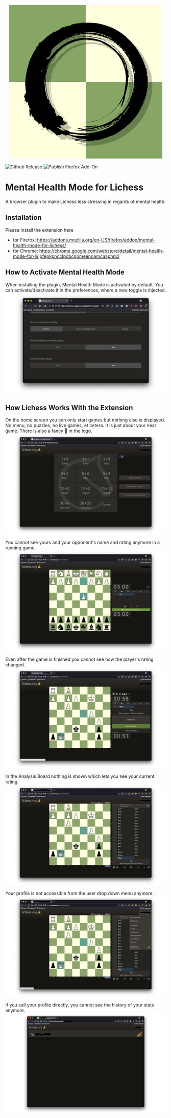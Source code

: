 <p align="center">
  <img src="docs/logo/logo-480x480.png" alt="Logo"/>
</p>

![Github Release](https://github.com/mymindwentblvnk/mental-health-mode-for-lichess/actions/workflows/release-to-github.yml/badge.svg)
![Publish Firefox Add-On](https://github.com/mymindwentblvnk/mental-health-mode-for-lichess/actions/workflows/publish-firefox-addon.yml/badge.svg)

#  Mental Health Mode for Lichess
A browser plugin to make Lichess less stressing in regards of mental health.

## Installation
Please install the extension here 
* for Firefox: https://addons.mozilla.org/en-US/firefox/addon/mental-health-mode-for-lichess/
* for Chrome: https://chrome.google.com/webstore/detail/mental-health-mode-for-li/jpfepkpncclpcbcgomeenoamcaaphpcl

## How to Activate Mental Health Mode
When installing the plugin, Mental Health Mode is activated by default. You can activate/deactivate it in the preferences, where a new toggle is injected.
![Mental Health Mode toggle](docs/screenshots/screenshot-08.png "Mental Health Mode toggle")

## How Lichess Works With the Extension
On the home screen you can only start games but nothing else is displayed. No menu, no puzzles, no live games, et cetera. It is just about your next game. There is also a fancy 🧘 in the logo.
![Lichess home page with applied Mental Health Mode](docs/screenshots/screenshot-01.png "Lichess home page with applied Mental Health Mode")

You cannot see yours and your opponent's name and rating anymore in a running game.
![Lichess game screen with applied Mental Health Mode](docs/screenshots/screenshot-02.png "Lichess game screen with applied Mental Health Mode")

Even after the game is finished you cannot see how the player's rating changed.
![Lichess game screen with applied Mental Health Mode](docs/screenshots/screenshot-03.png "Lichess game screen with applied Mental Health Mode")

In the Analysis Board nothing is shown which lets you see your current rating.
![Lichess analysis board with applied Mental Health Mode](docs/screenshots/screenshot-04.png "Lichess analysis board with applied Mental Health Mode")


Your profile is not accessible from the user drop down menu anymore.
![Lichess user dropdown menu with applied Mental Health Mode](docs/screenshots/screenshot-05.png "Lichess user dropdown menu with applied Mental Health Mode")

If you call your profile directly, you cannot see the history of your stats anymore. 
![Lichess profile with applied Mental Health Mode](docs/screenshots/screenshot-07.png "Lichess profile with applied Mental Health Mode")
